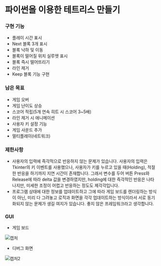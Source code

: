 # 파이썬을 이용한 테트리스 만들기

### 구현 기능
* 플레이 시간 표시
* Next 블록 3개 표시
* 블록 낙하 및 이동 
* 블록이 떨어질 위치 실루엣 표시
* 블록 즉시 떨어뜨리기  
* 라인 제거
* Keep 블록 기능 구현

### 남은 목표
* 게임 오버
* 게임 난이도 상승
* 스코어 적립(5개 연속 히트 시 스코어 3~5배)
* 라인 제거 시 애니메이션
* 사용자 키 설정 기능
* 게임 사운드 추가
* 멀티플레이(네트워크)

### 제한사항
* 사용자의 입력에 즉각적으로 반응하지 않는 문제가 있습니다. 사용자의 입력은 Tkinter의 키 이벤트를 사용했으나, 사용자가 키를 누르고 있을 때(Holding), 적절한 반응을 하기까지 지연 시간이 존재합니다. 그래서 변수를 두어 버튼 Press와 Release에 따라 delta 값을 변경하였지만, holding에 대한 즉각적인 반응은 나타나지만, 미세한 조정이 어렵고 반응하는 정도도 제각각입니다.
* 프로그램 상태에 대한 정보를 업데이트하고 그에 따라 게임 보드를 렌더링하는 방식이 아닌, 미리 다 그려놓고 로직과 화면을 각각 업데이트하는 방식이라서 서로 동기화되지 않는 문제가 생길 여지가 있습니다. 좋지 않은 프레임워크라고 생각합니다.

### GUI
* 게임 보드

![캡처](https://user-images.githubusercontent.com/70787160/125621082-42d2af0e-0613-431c-9a8b-7d3e0d9fc055.PNG)

* 디버그 화면  

![캡처2](https://user-images.githubusercontent.com/70787160/125621092-2f292b33-298a-4d42-a3db-94cf05020156.PNG)